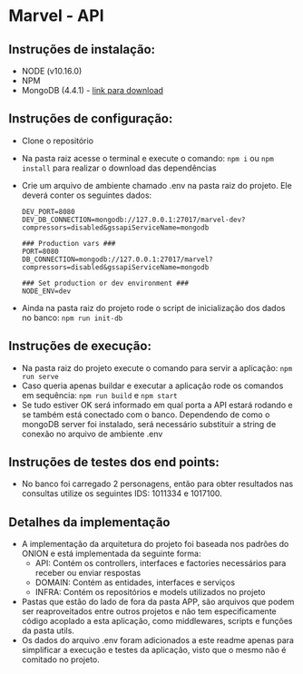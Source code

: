 # Marvel - API

## Instruções de instalação:

* NODE (v10.16.0)
* NPM
* MongoDB (4.4.1) - [link para download](https://www.mongodb.com/try/download/community)

## Instruções de configuração:

* Clone o repositório
* Na pasta raiz acesse o terminal e execute o comando:
 `npm i` ou `npm install` para realizar o download das dependências
* Crie um arquivo de ambiente chamado .env na pasta raiz do projeto. Ele deverá conter os seguintes dados:

  ```### Development vars ###
  DEV_PORT=8080
  DEV_DB_CONNECTION=mongodb://127.0.0.1:27017/marvel-dev?compressors=disabled&gssapiServiceName=mongodb

  ### Production vars ###
  PORT=8080
  DB_CONNECTION=mongodb://127.0.0.1:27017/marvel?compressors=disabled&gssapiServiceName=mongodb

  ### Set production or dev environment ###
  NODE_ENV=dev
  ```
* Ainda na pasta raiz do projeto rode o script de inicialização dos dados no banco: `npm run init-db`

## Instruções de execução:

* Na pasta raiz do projeto execute o comando para servir a aplicação: `npm run serve`
* Caso queria apenas buildar e executar a aplicação rode os comandos em sequência: `npm run build` e `npm start`
* Se tudo estiver OK será informado em qual porta a API estará rodando e se também está conectado com o banco. Dependendo de como o mongoDB server foi instalado, será necessário substituir a string de conexão no arquivo de ambiente .env

## Instruções de testes dos end points:

* No banco foi carregado 2 personagens, então para obter resultados nas consultas utilize os seguintes IDS: 1011334 e 1017100.

## Detalhes da implementação

* A implementação da arquitetura do projeto foi baseada nos padrões do ONION e está implementada da seguinte forma:
  * API: Contém os controllers, interfaces e factories necessários para receber ou enviar respostas
  * DOMAIN: Contém as entidades, interfaces e serviços
  * INFRA: Contém os repositórios e models utilizados no projeto
* Pastas que estão do lado de fora da pasta APP, são arquivos que podem ser reaproveitados entre outros projetos e não tem especificamente código acoplado a esta aplicação, como middlewares, scripts e funções da pasta utils.
* Os dados do arquivo .env foram adicionados a este readme apenas para simplificar a execução e testes da aplicação, visto que o mesmo não é comitado no projeto.

